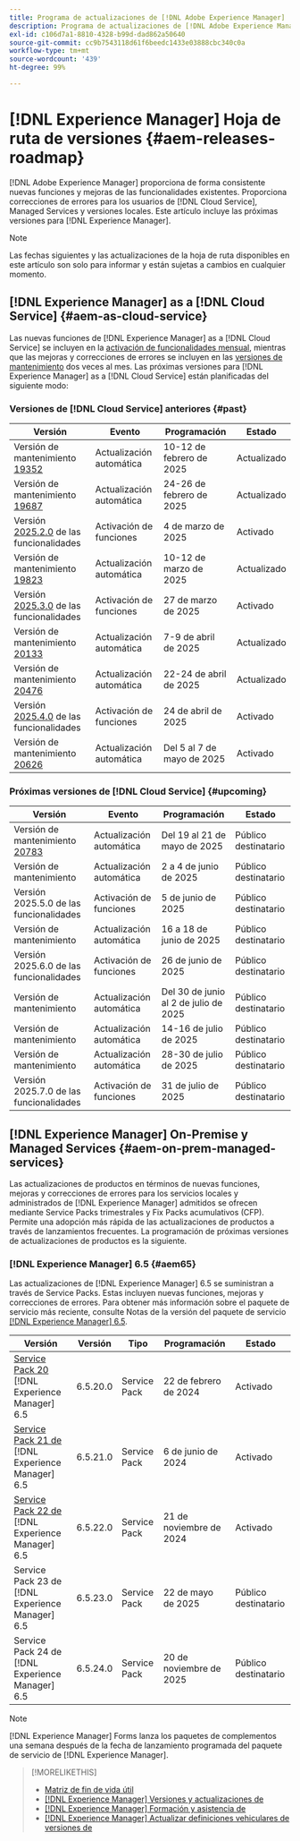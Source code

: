 ```yaml
---
title: Programa de actualizaciones de [!DNL Adobe Experience Manager]
description: Programa de actualizaciones de [!DNL Adobe Experience Manager]
exl-id: c106d7a1-8810-4328-b99d-dad862a50640
source-git-commit: cc9b7543118d61f6beedc1433e03888cbc340c0a
workflow-type: tm+mt
source-wordcount: '439'
ht-degree: 99%

---
```



# [!DNL Experience Manager] Hoja de ruta de versiones {#aem-releases-roadmap}

[!DNL Adobe Experience Manager] proporciona de forma consistente nuevas funciones y mejoras de las funcionalidades existentes. Proporciona correcciones de errores para los usuarios de [!DNL Cloud Service], Managed Services y versiones locales. Este artículo incluye las próximas versiones para [!DNL Experience Manager].

>[!NOTE]
>
>Las fechas siguientes y las actualizaciones de la hoja de ruta disponibles en este artículo son solo para informar y están sujetas a cambios en cualquier momento.

## [!DNL Experience Manager] as a [!DNL Cloud Service] {#aem-as-cloud-service}

Las nuevas funciones de [!DNL Experience Manager] as a [!DNL Cloud Service] se incluyen en la [activación de funcionalidades mensual](https://experienceleague.adobe.com/es/docs/experience-manager-cloud-service/content/release-notes/release-notes/release-notes-current), mientras que las mejoras y correcciones de errores se incluyen en las [versiones de mantenimiento](https://experienceleague.adobe.com/es/docs/experience-manager-cloud-service/content/release-notes/maintenance/latest) dos veces al mes.
Las próximas versiones para [!DNL Experience Manager] as a [!DNL Cloud Service] están planificadas del siguiente modo:

### Versiones de [!DNL Cloud Service] anteriores {#past}

| Versión | Evento | Programación | Estado |
|---|---|---|---|
| Versión de mantenimiento [19352](https://experienceleague.adobe.com/es/docs/experience-manager-cloud-service/content/release-notes/maintenance/2025/2025-2-0#19352) | Actualización automática | 10-12 de febrero de 2025 | Actualizado |
| Versión de mantenimiento [19687](https://experienceleague.adobe.com/es/docs/experience-manager-cloud-service/content/release-notes/maintenance/2025/2025-2-0#19687) | Actualización automática | 24-26 de febrero de 2025 | Actualizado |
| Versión [2025.2.0](https://experienceleague.adobe.com/es/docs/experience-manager-cloud-service/content/release-notes/release-notes/2025/release-notes-2025-2-0) de las funcionalidades | Activación de funciones | 4 de marzo de 2025 | Activado |
| Versión de mantenimiento [19823](https://experienceleague.adobe.com/es/docs/experience-manager-cloud-service/content/release-notes/maintenance/2025/2025-3-0#19823) | Actualización automática | 10-12 de marzo de 2025 | Actualizado |
| Versión [2025.3.0](https://experienceleague.adobe.com/es/docs/experience-manager-cloud-service/content/release-notes/release-notes/2025/release-notes-2025-3-0) de las funcionalidades | Activación de funciones | 27 de marzo de 2025 | Activado |
| Versión de mantenimiento [20133](https://experienceleague.adobe.com/es/docs/experience-manager-cloud-service/content/release-notes/maintenance/2025/2025-4-0#20133) | Actualización automática | 7-9 de abril de 2025 | Actualizado |
| Versión de mantenimiento [20476](https://experienceleague.adobe.com/es/docs/experience-manager-cloud-service/content/release-notes/maintenance/2025/2025-4-0#20476) | Actualización automática | 22-24 de abril de 2025 | Actualizado |
| Versión [2025.4.0](https://experienceleague.adobe.com/es/docs/experience-manager-cloud-service/content/release-notes/release-notes/release-notes-current) de las funcionalidades | Activación de funciones | 24 de abril de 2025 | Activado |
| Versión de mantenimiento [20626](https://experienceleague.adobe.com/en/docs/experience-manager-cloud-service/content/release-notes/maintenance/2025/2025-5-0#20626) | Actualización automática | Del 5 al 7 de mayo de 2025 | Activado |

### Próximas versiones de [!DNL Cloud Service] {#upcoming}

| Versión | Evento | Programación | Estado |
|---|---|---|---|
| Versión de mantenimiento [20783](https://experienceleague.adobe.com/es/docs/experience-manager-cloud-service/content/release-notes/maintenance/latest) | Actualización automática | Del 19 al 21 de mayo de 2025 | Público destinatario |
| Versión de mantenimiento | Actualización automática | 2 a 4 de junio de 2025 | Público destinatario |
| Versión 2025.5.0 de las funcionalidades | Activación de funciones | 5 de junio de 2025 | Público destinatario |
| Versión de mantenimiento | Actualización automática | 16 a 18 de junio de 2025 | Público destinatario |
| Versión 2025.6.0 de las funcionalidades | Activación de funciones | 26 de junio de 2025 | Público destinatario |
| Versión de mantenimiento | Actualización automática | Del 30 de junio al 2 de julio de 2025 | Público destinatario |
| Versión de mantenimiento | Actualización automática | 14-16 de julio de 2025 | Público destinatario |
| Versión de mantenimiento | Actualización automática | 28-30 de julio de 2025 | Público destinatario |
| Versión 2025.7.0 de las funcionalidades | Activación de funciones | 31 de julio de 2025 | Público destinatario |

## [!DNL Experience Manager] On-Premise y Managed Services {#aem-on-prem-managed-services}

Las actualizaciones de productos en términos de nuevas funciones, mejoras y correcciones de errores para los servicios locales y administrados de [!DNL Experience Manager] admitidos se ofrecen mediante Service Packs trimestrales y Fix Packs acumulativos (CFP). Permite una adopción más rápida de las actualizaciones de productos a través de lanzamientos frecuentes. La programación de próximas versiones de actualizaciones de productos es la siguiente.

### [!DNL Experience Manager] 6.5 {#aem65}

Las actualizaciones de [!DNL Experience Manager] 6.5 se suministran a través de Service Packs. Estas incluyen nuevas funciones, mejoras y correcciones de errores. Para obtener más información sobre el paquete de servicio más reciente, consulte Notas de la versión del paquete de servicio [[!DNL Experience Manager]  6.5](https://experienceleague.adobe.com/es/docs/experience-manager-65/content/release-notes/release-notes).

| Versión | Versión | Tipo | Programación | Estado |
|---|---|---|---|---|
| [Service Pack 20 ](https://experienceleague.adobe.com/es/docs/experience-manager-65/content/release-notes/service-pack/6-5-20) [!DNL Experience Manager] 6.5 | 6.5.20.0 | Service Pack | 22 de febrero de 2024 | Activado |
| [Service Pack 21 de ](https://experienceleague.adobe.com/es/docs/experience-manager-65/content/release-notes/service-pack/6-5-21) [!DNL Experience Manager] 6.5 | 6.5.21.0 | Service Pack | 6 de junio de 2024 | Activado |
| [Service Pack 22 de ](https://experienceleague.adobe.com/es/docs/experience-manager-65/content/release-notes/release-notes) [!DNL Experience Manager] 6.5 | 6.5.22.0 | Service Pack | 21 de noviembre de 2024 | Activado |
| Service Pack 23 de [!DNL Experience Manager] 6.5 | 6.5.23.0 | Service Pack | 22 de mayo de 2025 | Público destinatario |
| Service Pack 24 de [!DNL Experience Manager] 6.5 | 6.5.24.0 | Service Pack | 20 de noviembre de 2025 | Público destinatario |

>[!NOTE]
>
>[!DNL Experience Manager] Forms lanza los paquetes de complementos una semana después de la fecha de lanzamiento programada del paquete de servicio de [!DNL Experience Manager].

>[!MORELIKETHIS]
>
>* [Matriz de fin de vida útil](https://helpx.adobe.com/es/support/programs/eol-matrix.html)
>* [[!DNL Experience Manager] Versiones y actualizaciones de](https://experienceleague.adobe.com/es/docs/experience-manager-release-information/aem-release-updates/aem-releases-updates)
>* [[!DNL Experience Manager] Formación y asistencia de](https://experienceleague.adobe.com/es/docs/experience-manager-cloud-service)
>* [[!DNL Experience Manager] Actualizar definiciones vehiculares de versiones de](/help/using/update-release-vehicle-definitions.md)
